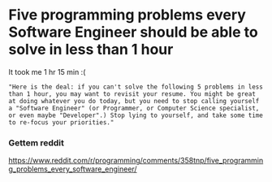 # Five programming problems every Software Engineer should be able to solve in less than 1 hour

It took me 1 hr 15 min :(

```
"Here is the deal: if you can't solve the following 5 problems in less than 1 hour, you may want to revisit your resume. You might be great at doing whatever you do today, but you need to stop calling yourself a "Software Engineer" (or Programmer, or Computer Science specialist, or even maybe "Developer".) Stop lying to yourself, and take some time to re-focus your priorities."
```

### Gettem reddit
https://www.reddit.com/r/programming/comments/358tnp/five_programming_problems_every_software_engineer/

